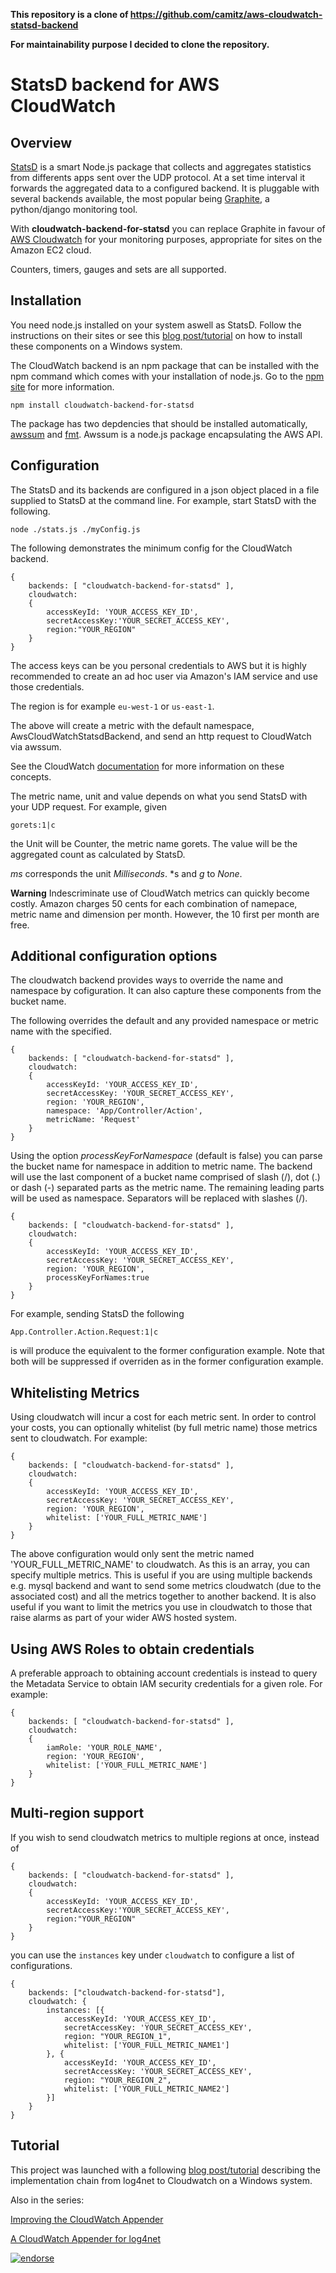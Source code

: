 **This repository is a clone of https://github.com/camitz/aws-cloudwatch-statsd-backend**

**For maintainability purpose I decided to clone the repository.**

# StatsD backend for AWS CloudWatch

## Overview

[StatsD](https://github.com/etsy/statsd) is a smart Node.js package that collects and aggregates statistics from differents apps sent over the UDP protocol. At a set time interval it forwards the aggregated data to a configured backend. It is pluggable with several backends available, the most popular being [Graphite](https://github.com/graphite-project/graphite-web), a python/django monitoring tool.

With **cloudwatch-backend-for-statsd** you can replace Graphite in favour of [AWS Cloudwatch](http://aws.amazon.com/cloudwatch/) for your monitoring purposes, appropriate for sites on the Amazon EC2 cloud.

Counters, timers, gauges and sets are all supported.

## Installation

You need node.js installed on your system aswell as StatsD. Follow the instructions on their sites or see this [blog post/tutorial](http://blog.simpletask.se/post/aggregating-monitoring-statistics-for-aws-cloudwatch) on how to install these components on a Windows system.

The CloudWatch backend is an npm package that can be installed with the npm command which comes with your installation of node.js. Go to the [npm site](https://npmjs.org/) for more information.

    npm install cloudwatch-backend-for-statsd

The package has two depdencies that should be installed automatically, [awssum](https://npmjs.org/package/awssum) and [fmt](https://npmjs.org/package/fmt). Awssum is a node.js package encapsulating the AWS API.

## Configuration

The StatsD and its backends are configured in a json object placed in a file supplied to StatsD at the command line. For example, start StatsD with the following.

    node ./stats.js ./myConfig.js

The following demonstrates the minimum config for the CloudWatch backend.

    {
        backends: [ "cloudwatch-backend-for-statsd" ],
        cloudwatch: 
        {
            accessKeyId: 'YOUR_ACCESS_KEY_ID', 
            secretAccessKey:'YOUR_SECRET_ACCESS_KEY', 
            region:"YOUR_REGION"
        }
    }

The access keys can be you personal credentials to AWS but it is highly recommended to create an ad hoc user via Amazon's IAM service and use those credentials.

The region is for example `eu-west-1` or `us-east-1`.

The above will create a metric with the default namespace, AwsCloudWatchStatsdBackend, and send an http request to CloudWatch via awssum.

See the CloudWatch [documentation](http://docs.amazonwebservices.com/AmazonCloudWatch/latest/DeveloperGuide/cloudwatch_concepts.html) for more information on these concepts.

The metric name, unit and value depends on what you send StatsD with your UDP request. For example, given

    gorets:1|c

the Unit will be Counter, the metric name gorets. The value will be the aggregated count as calculated by StatsD.

*ms* corresponds the unit *Milliseconds*. *s and *g* to *None*.

**Warning** Indescriminate use of CloudWatch metrics can quickly become costly. Amazon charges 50 cents for each combination of namepace, metric name and dimension per month. However, the 10 first per month are free.

## Additional configuration options

The cloudwatch backend provides ways to override the name and namespace by cofiguration. It can also capture these components from the bucket name.

The following overrides the default and any provided namespace or metric name with the specified.

    {
        backends: [ "cloudwatch-backend-for-statsd" ],
        cloudwatch: 
        {
            accessKeyId: 'YOUR_ACCESS_KEY_ID', 
            secretAccessKey: 'YOUR_SECRET_ACCESS_KEY', 
            region: 'YOUR_REGION',
            namespace: 'App/Controller/Action', 
            metricName: 'Request'
        }
    }

Using the option *processKeyForNamespace* (default is false) you can parse the bucket name for namespace in addition to metric name. The backend will use the last component of a bucket name comprised of slash (/), dot (.) or dash (-) separated parts as the metric name. The remaining leading parts will be used as namespace. Separators will be replaced with slashes (/).

    {
        backends: [ "cloudwatch-backend-for-statsd" ],
        cloudwatch: 
        {
            accessKeyId: 'YOUR_ACCESS_KEY_ID', 
            secretAccessKey: 'YOUR_SECRET_ACCESS_KEY', 
            region: 'YOUR_REGION',
            processKeyForNames:true
        }
    }

For example, sending StatsD the following

    App.Controller.Action.Request:1|c

is will produce the equivalent to the former configuration example. Note that both will be suppressed if overriden as in the former configuration example.

## Whitelisting Metrics

Using cloudwatch will incur a cost for each metric sent. In order to control your costs, you can optionally whitelist (by full metric name) those metrics sent to cloudwatch. For example:

    {
        backends: [ "cloudwatch-backend-for-statsd" ],
        cloudwatch: 
        {
            accessKeyId: 'YOUR_ACCESS_KEY_ID', 
            secretAccessKey: 'YOUR_SECRET_ACCESS_KEY', 
            region: 'YOUR_REGION',
            whitelist: ['YOUR_FULL_METRIC_NAME']
        }
    }

The above configuration would only sent the metric named 'YOUR_FULL_METRIC_NAME' to cloudwatch. As this is an array, you can specify multiple metrics. This is useful if you are using multiple backends e.g. mysql backend and want to send some metrics cloudwatch (due to the associated cost) and all the metrics together to another backend. It is also useful if you want to limit the metrics you use in cloudwatch to those that raise alarms as part of your wider AWS hosted system.

## Using AWS Roles to obtain credentials

A preferable approach to obtaining account credentials is instead to query the Metadata Service to obtain IAM security credentials for a given role. For example:

    {
        backends: [ "cloudwatch-backend-for-statsd" ],
        cloudwatch:
        {
            iamRole: 'YOUR_ROLE_NAME',
            region: 'YOUR_REGION',
            whitelist: ['YOUR_FULL_METRIC_NAME']
        }
    }

## Multi-region support

If you wish to send cloudwatch metrics to multiple regions at once, instead of 

    {
        backends: [ "cloudwatch-backend-for-statsd" ],
        cloudwatch: 
        {
            accessKeyId: 'YOUR_ACCESS_KEY_ID', 
            secretAccessKey:'YOUR_SECRET_ACCESS_KEY', 
            region:"YOUR_REGION"
        }
    }
    
you can use the `instances` key under `cloudwatch` to configure a list of configurations.

    {
        backends: ["cloudwatch-backend-for-statsd"],
        cloudwatch: {
            instances: [{
                accessKeyId: 'YOUR_ACCESS_KEY_ID',
                secretAccessKey: 'YOUR_SECRET_ACCESS_KEY',
                region: "YOUR_REGION_1",
                whitelist: ['YOUR_FULL_METRIC_NAME1']
            }, {
                accessKeyId: 'YOUR_ACCESS_KEY_ID',
                secretAccessKey: 'YOUR_SECRET_ACCESS_KEY',
                region: "YOUR_REGION_2",
                whitelist: ['YOUR_FULL_METRIC_NAME2']
            }]
        }
    }


## Tutorial

This project was launched with a following [blog post/tutorial](http://blog.simpletask.se/post/aggregating-monitoring-statistics-for-aws-cloudwatch) describing the implementation chain from log4net to Cloudwatch on a Windows system.

Also in the series:

[Improving the CloudWatch Appender](http://blog.simpletask.se/post/improving-cloudwatch-appender)

[A CloudWatch Appender for log4net](http://blog.simpletask.se/post/awscloudwatch-log4net-appender)

[![endorse](http://api.coderwall.com/camitz/endorsecount.png)](http://coderwall.com/camitz)
